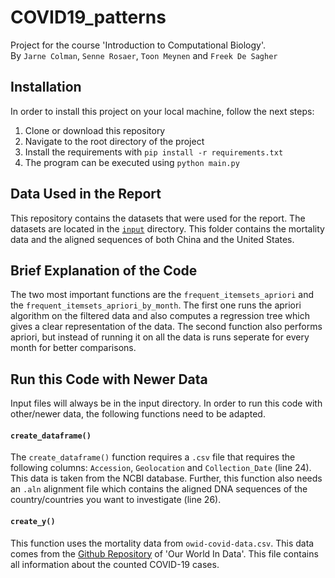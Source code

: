 # COVID19_patterns
Project for the course 'Introduction to Computational Biology'.<br>
By `Jarne Colman`, `Senne Rosaer`, `Toon Meynen` and `Freek De Sagher`

## Installation
In order to install this project on your local machine, follow the next steps:
1. Clone or download this repository
2. Navigate to the root directory of the project
2. Install the requirements with `pip install -r requirements.txt`
3. The program can be executed using `python main.py`

## Data Used in the Report
This repository contains the datasets that were used for the report.
The datasets are located in the [`input`](https://github.com/SenneRosaer/COVID19_patterns/tree/master/input) directory.
This folder contains the mortality data and the aligned sequences of both China and the United States.

## Brief Explanation of the Code
The two most important functions are the `frequent_itemsets_apriori` and the `frequent_itemsets_apriori_by_month`.
The first one runs the apriori algorithm on the filtered data and also computes a regression tree which gives a clear representation of the data.
The second function also performs apriori, but instead of running it on all the data is runs seperate for every month for better comparisons.

## Run this Code with Newer Data
Input files will always be in the input directory.
In order to run this code with other/newer data, the following functions need to be adapted.

#### `create_dataframe()`
The `create_dataframe()` function requires a `.csv` file that requires the following columns: `Accession`, `Geolocation` and `Collection_Date` (line 24). This data is taken from the NCBI database. Further, this function also needs an `.aln` alignment file which contains the aligned DNA sequences of the country/countries you want to investigate (line 26).

#### `create_y()`
This function uses the mortality data from `owid-covid-data.csv`. This data comes from the [Github Repository](https://github.com/owid/covid-19-data/tree/master/public/data) of 'Our World In Data'. This file contains all information about the counted COVID-19 cases. 
